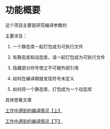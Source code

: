 # 功能概要

这个项目主要是研究编译参数的

主要涉及：

1. 一个静态库一起打包成为可执行文件

2. 有静态库和动态库，请一起打包成为可执行文件

3. 隐藏部分符号使之不可被外部引用

4. 如何在编译期就发现符号未定义

5. 如何将一个静态库，打包成为一个动态库

具体想看文章

[工作中遇到的编译情况【上】](https://mp.weixin.qq.com/s?__biz=MzU4MjczMjUxMA==&mid=2247483759&idx=1&sn=f1cc1df2fe016fd13e4c9dd33384ff70&chksm=fdb29edecac517c84c8e5a521a5906e74b96a5f5677cae85770fb553f1b71e1d1f46bb7c5f13&token=1172419917&lang=zh_CN#rd)

[工作中遇到的编译情况【下】](https://mp.weixin.qq.com/s?__biz=MzU4MjczMjUxMA==&mid=2247483763&idx=1&sn=8b4a7df7d7da486a528242828259a283&chksm=fdb29ec2cac517d4292adc6123fcff7ca8fcb7fe8c95cb0b58ae3a90d7cc54acf22835ee2dc1&token=1172419917&lang=zh_CN#rd)
